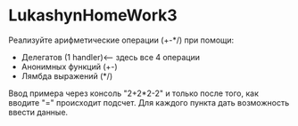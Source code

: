 # LukashynHomeWork3
Реализуйте арифметические операции (+-*/) при помощи:
- Делегатов (1 handler)<-- здесь все 4 операции
- Анонимных функций (+-)
- Лямбда выражений (*/)

Ввод примера через консоль "2+2*2-2" и только после того, как вводите "=" происходит подсчет.
Для каждого пункта дать возможность ввести данные.
